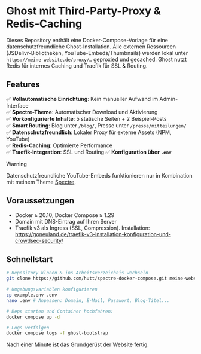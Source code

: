 # Ghost mit Third-Party-Proxy & Redis-Caching

Dieses Repository enthält eine Docker-Compose-Vorlage für eine datenschutzfreundliche Ghost-Installation. Alle externen Ressourcen (JSDelivr-Bibliotheken, YouTube-Embeds/Thumbnails) werden lokal unter `https://meine-website.de/proxy/…` geproxied und gecached. Ghost nutzt Redis für internes Caching und Traefik für SSL & Routing. 

## Features

✅ **Vollautomatische Einrichtung**: Kein manueller Aufwand im Admin-Interface  
✅ **Spectre-Theme**: Automatischer Download und Aktivierung  
✅ **Vorkonfigurierte Inhalte**: 5 statische Seiten + 2 Beispiel-Posts  
✅ **Smart Routing**: Blog unter `/blog/`, Presse unter `/presse/mitteilungen/`  
✅ **Datenschutzfreundlich**: Lokaler Proxy für externe Assets (NPM, YouTube)  
✅ **Redis-Caching**: Optimierte Performance  
✅ **Traefik-Integration**: SSL und Routing
✅ **Konfiguration über `.env`**

> [!WARNING]
> Datenschutzfreundliche YouTube-Embeds funktionieren nur in Kombination mit meinem Theme [Spectre](https://github.com/hutt/spectre/blob/main/README.de.md#datenschutzfreundliche-youtube-video-einbettungen).

## Voraussetzungen

- Docker ≥ 20.10, Docker Compose ≥ 1.29  
- Domain mit DNS-Eintrag auf Ihren Server  
- Traefik v3 als Ingress (SSL, Compression). Installation:  
  https://goneuland.de/traefik-v3-installation-konfiguration-und-crowdsec-security/

## Schnellstart

```bash
# Repository klonen & ins Arbeitsverzeichnis wechseln
git clone https://github.com/hutt/spectre-docker-compose.git meine-website.de && cd meine-website.de

# Umgebungsvariablen konfigurieren
cp example.env .env
nano .env # Anpassen: Domain, E-Mail, Passwort, Blog-Titel...

# Deps starten und Container hochfahren:
docker compose up -d

# Logs verfolgen
docker compose logs -f ghost-bootstrap
```

Nach einer Minute ist das Grundgerüst der Website fertig.

